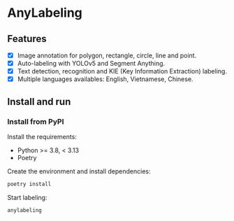 # AnyLabeling

## Features

- [x] Image annotation for polygon, rectangle, circle, line and point.
- [x] Auto-labeling with YOLOv5 and Segment Anything.
- [x] Text detection, recognition and KIE (Key Information Extraction) labeling.
- [x] Multiple languages availables: English, Vietnamese, Chinese.

## Install and run

### Install from PyPI

Install the requirements:

- Python >= 3.8, < 3.13
- Poetry

Create the environment and install dependencies:

```bash
poetry install
```

Start labeling:

```bash
anylabeling
```
